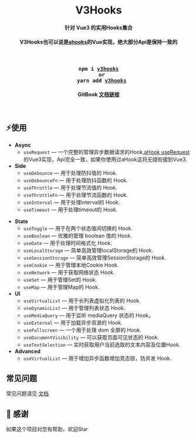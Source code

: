 <h1 align="center">
  V3Hooks
</h1>
<h4 align="center">针对 Vue3 的实用Hooks集合</h4>


<h4  align="center">
  V3Hooks也可以说是<a href="https://github.com/alibaba/hooks">ahooks</a>的Vue实现，绝大部分Api是保持一致的
</h4>
<br>

<h4 align="center">
  <pre>npm i <a href="https://www.npmjs.com/package/v3hooks">v3hooks</a>
  <i>or</i>
  yarn add <a href="https://www.npmjs.com/package/v3hooks">v3hooks</a></pre>
</h4>

<h4 align="center">
  GitBook
  <a href="https://yanzhandong868.gitbook.io/v3hooks/">文档链接</a>
</h4>

<br>

## ⚡使用

- **Async**
  - `useRequest` — 一个完整的管理异步数据请求的Hook,<a href="https://ahooks.js.org/zh-CN/hooks/async">aHook useRequest</a>的Vue3实现，Api完全一致，如果你使用过aHook这将无缝衔接到Vue3.
- **Side**
  - `useDebounce` — 用于处理防抖值的 Hook.
  - `useDebounceFn` — 用于处理防抖函数的 Hook.
  - `useThrottle` — 用于处理节流值的 Hook.
  - `useThrottleFn` — 用于处理节流函数的 Hook.
  - `useInterval` — 用于处理interval的 Hook.
  - `useTimeout` — 用于处理timeout的 Hook.
<!-- - **Browser** -->
- **State**
  - `useToggle` — 用于在两个状态值间切换的 Hook.
  - `useBoolean` — 优雅的管理 boolean 值的 Hook.
  - `useDate` — 用于处理时间格式化 Hook.
  - `useLocalStorage` — 简单高效管理localStorage的 Hook.
  - `useSessionStorage` — 简单高效管理SessionStorage的 Hook.
  - `useCookie` — 用于管理本地Cookie Hook.
  - `useNetwork` — 用于获取网络状态 Hook.
  - `useSet` — 用于管理Set的 Hook.
  - `useMap` — 用于管理Map的 Hook.
  <!-- - `useRouteQuery` — 用于获取url query值的 Hook. -->
- **UI**
  - `useVirtualList` — 用于长列表虚拟化列表的 Hook.
  - `useDynamicList` — 用于管理列表状态 Hook.
  - `useMediaQuery` — 用于监听 mediaQuery 状态的 Hook。
  - `useExternal` — 用于加载异步资源的 Hook.
  - `useFullscreen` — 一个用于处理 dom 全屏的 Hook.
  - `useDocumentVisibility` — 可以获取页面可见状态的 Hook.
  - `useTextSelection` — 实时获取用户当前选取的文本内容及位置Hook.
- **Advanced**
  - `useVirtualList` — 用于增加异步函数增加竞态锁，防并发 Hook.


## 常见问题
常见问题请见 [文档](https://github.com/yanzhandong/v3hooks/blob/master/docs/question.md)


## 🤝 感谢
如果这个项目对您有帮助，欢迎Star